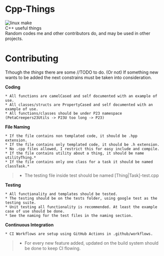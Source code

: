 # Cpp-Things
![linux make](https://github.com/petacreepers23/Cpp-Things/workflows/linux-make/badge.svg)  
C++ useful things  
Random codes me and other contributors do, and may be used in other projects.

# Contributing
Trhough the *things* there are some //TODO to do. (Or not)
If something new wants to be added the next constrains must be taken into consideration.

**Coding**

	* All functions are camelCased and self documented with an example of use.
	* All classes/structs are PropertyCased and self documented with an example of use.
	* All functions/classes should be under P23 namespace (PetaCreepers23Utils -> P23U too long -> P23)

**File Naming**

	* If the file contains non templated code, it should be .hpp extension.
	* If the file contains only templated code, it should be .h extension.
	* No .cpp files allowed, I restrict this for easy include and compile.
	* If the file contains utility about a thing, it should be name utilityThing.*
	* If the file contains only one class for a task it should be named classTask.*
> * The testing file inside test should be named [Thing|Task]-test.cpp

**Testing**

	* All functionality and templates should be tested.
	* The testing should be on the tests folder, using google test as the testing suite.
	* Unit testing all functionality is recommended. At least the example case of use should be done.
	* See the naming for the test files in the naming section.

**Continuous Integration**

	* CI Workflows are setup using GitHub Actions in .github/workflows.
> * For every new feature added, updated on the build system should be done to keep CI flowing.
